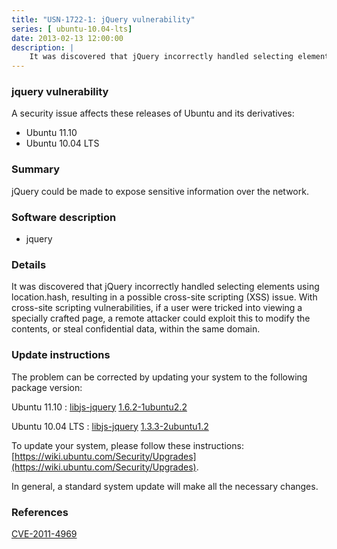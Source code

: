```yaml
---
title: "USN-1722-1: jQuery vulnerability"
series: [ ubuntu-10.04-lts]
date: 2013-02-13 12:00:00
description: |
    It was discovered that jQuery incorrectly handled selecting elements using location.hash, resulting in a possible cross-site scripting (XSS) issue. With cross-site scripting vulnerabilities, if a user were tricked into viewing a specially crafted page, a remote attacker could exploit this to modify the contents, or steal confidential data, within the same domain. 
--- 
```

 
 


### jquery vulnerability

A security issue affects these releases of Ubuntu and its derivatives:

* Ubuntu 11.10
* Ubuntu 10.04 LTS

### Summary

jQuery could be made to expose sensitive information over the network. 

### Software description

* jquery 

### Details

It was discovered that jQuery incorrectly handled selecting elements using location.hash, resulting in a possible cross-site scripting (XSS) issue. With cross-site scripting vulnerabilities, if a user were tricked into viewing a specially crafted page, a remote attacker could exploit this to modify the contents, or steal confidential data, within the same domain. 

### Update instructions

The problem can be corrected by updating your system to the following package version:

Ubuntu 11.10
 : [libjs-jquery](https://launchpad.net/ubuntu/+source/jquery) <span> [1.6.2-1ubuntu2.2](https://launchpad.net/ubuntu/+source/jquery/1.6.2-1ubuntu2.2) </span> 

Ubuntu 10.04 LTS
 : [libjs-jquery](https://launchpad.net/ubuntu/+source/jquery) <span> [1.3.3-2ubuntu1.2](https://launchpad.net/ubuntu/+source/jquery/1.3.3-2ubuntu1.2) </span> 

To update your system, please follow these instructions: [https://wiki.ubuntu.com/Security/Upgrades](https://wiki.ubuntu.com/Security/Upgrades).

In general, a standard system update will make all the necessary changes. 

### References

 
 [CVE-2011-4969](http://people.ubuntu.com/~ubuntu-security/cve/CVE-2011-4969)
 

